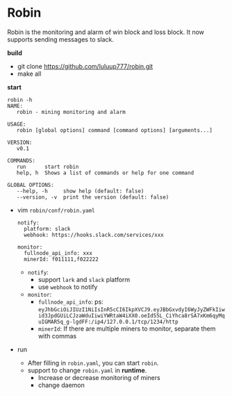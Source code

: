 # Robin

Robin is the monitoring and alarm of win block and loss block. It now supports sending messages to slack.

**build**

- git clone https://github.com/luluup777/robin.git
- make all

**start**

```
robin -h
NAME:
   robin - mining monitoring and alarm

USAGE:
   robin [global options] command [command options] [arguments...]

VERSION:
   v0.1

COMMANDS:
   run      start robin
   help, h  Shows a list of commands or help for one command

GLOBAL OPTIONS:
   --help, -h     show help (default: false)
   --version, -v  print the version (default: false)
```

- vim `robin/conf/robin.yaml`

  ```
  notify:
    platform: slack
    webhook: https://hooks.slack.com/services/xxx
  
  monitor:
    fullnode_api_info: xxx
    minerId: f011111,f022222
  ```

  - `notify`:
    - support `lark` and `slack` platform
    - use `webhook` to notify
  - `monitor`:
    - `fullnode_api_info`:   ps: `eyJhbGciOiJIUzI1NiIsInR5cCI6IkpXVCJ9.eyJBbGxvdyI6WyJyZWFkIiwid3JpdGUiLCJzaWduIiwiYWRtaW4iXX0.oeId55L_CiYhca8rSA7xKm6qyMquIGMAR5q_g-lgdFF:/ip4/127.0.0.1/tcp/1234/http`
    - `minerId`: If there are multiple miners to monitor, separate them with commas

- run
  - After filling in `robin.yaml`, you can start `robin`.
  - support to change `robin.yaml` in **runtime**.
    - Increase or decrease monitoring of miners
    - change daemon